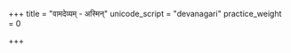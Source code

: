 +++
title = "वामदेव्यम् - अस्मिन्"
unicode_script = "devanagari"
practice_weight = 0

+++
<div class="js_include" url="/vedAH/sAma/paravastu-saama/devaH/indraH/vAmadevyam-asmin/"  newLevelForH1="1" includeTitle="false"> </div>